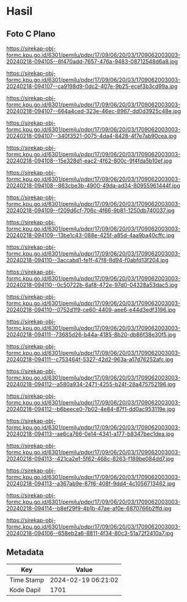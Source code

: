 # Hasil

## Foto C Plano

https://sirekap-obj-formc.kpu.go.id/6301/pemilu/pdpr/17/09/06/20/03/1709062003003-20240218-094105--6f470add-7657-476a-9483-08712548d6a8.jpg

https://sirekap-obj-formc.kpu.go.id/6301/pemilu/pdpr/17/09/06/20/03/1709062003003-20240218-094107--ca9198d9-0dc2-407e-9b25-ecef3b3cd99a.jpg

https://sirekap-obj-formc.kpu.go.id/6301/pemilu/pdpr/17/09/06/20/03/1709062003003-20240218-094107--664a4ced-323e-46ec-8967-dd0d3925c48e.jpg

https://sirekap-obj-formc.kpu.go.id/6301/pemilu/pdpr/17/09/06/20/03/1709062003003-20240218-094107--340f3521-0075-4da4-8428-4f7e7ab90cea.jpg

https://sirekap-obj-formc.kpu.go.id/6301/pemilu/pdpr/17/09/06/20/03/1709062003003-20240218-094108--15e328d1-eac2-4f62-800c-9f4fda5b10ef.jpg

https://sirekap-obj-formc.kpu.go.id/6301/pemilu/pdpr/17/09/06/20/03/1709062003003-20240218-094108--863cbe3b-4900-49da-ad34-80955961444f.jpg

https://sirekap-obj-formc.kpu.go.id/6301/pemilu/pdpr/17/09/06/20/03/1709062003003-20240218-094109--f209d6cf-706c-4f66-9b81-1250db740037.jpg

https://sirekap-obj-formc.kpu.go.id/6301/pemilu/pdpr/17/09/06/20/03/1709062003003-20240218-094109--13be1c43-088e-425f-a85d-4aa9ba40cffc.jpg

https://sirekap-obj-formc.kpu.go.id/6301/pemilu/pdpr/17/09/06/20/03/1709062003003-20240218-094110--3accabd1-fe1f-47f8-8d94-f0abfd13f204.jpg

https://sirekap-obj-formc.kpu.go.id/6301/pemilu/pdpr/17/09/06/20/03/1709062003003-20240218-094110--0c50722b-6af8-472e-97d0-04328a53dac5.jpg

https://sirekap-obj-formc.kpu.go.id/6301/pemilu/pdpr/17/09/06/20/03/1709062003003-20240218-094110--0752d1f9-ce60-4409-aee6-e44d3edf3196.jpg

https://sirekap-obj-formc.kpu.go.id/6301/pemilu/pdpr/17/09/06/20/03/1709062003003-20240218-094111--73685d26-b44a-4185-8b20-db86f38e30f5.jpg

https://sirekap-obj-formc.kpu.go.id/6301/pemilu/pdpr/17/09/06/20/03/1709062003003-20240218-094111--c753464f-5327-42d2-963a-a17d76252afc.jpg

https://sirekap-obj-formc.kpu.go.id/6301/pemilu/pdpr/17/09/06/20/03/1709062003003-20240218-094112--a580a934-2471-4255-b24f-28a475752196.jpg

https://sirekap-obj-formc.kpu.go.id/6301/pemilu/pdpr/17/09/06/20/03/1709062003003-20240218-094112--b6beece0-7b02-4e84-87f1-dd0ac953119e.jpg

https://sirekap-obj-formc.kpu.go.id/6301/pemilu/pdpr/17/09/06/20/03/1709062003003-20240218-094113--ae6ca766-0e14-4341-a177-b8347bec1dea.jpg

https://sirekap-obj-formc.kpu.go.id/6301/pemilu/pdpr/17/09/06/20/03/1709062003003-20240218-094113--421ca2e1-5f62-468c-8263-f189be084dd7.jpg

https://sirekap-obj-formc.kpu.go.id/6301/pemilu/pdpr/17/09/06/20/03/1709062003003-20240218-094113--a367ab9e-87f6-408f-9dd4-4c1056713462.jpg

https://sirekap-obj-formc.kpu.go.id/6301/pemilu/pdpr/17/09/06/20/03/1709062003003-20240218-094114--b8ef29f9-4b1b-47ae-af0e-6870766b2ffd.jpg

https://sirekap-obj-formc.kpu.go.id/6301/pemilu/pdpr/17/09/06/20/03/1709062003003-20240218-094106--658eb2a6-8811-4f34-80c3-51a72f2410a7.jpg


## Metadata

| Key        | Value               |
| ---------- | ------------------- |
| Time Stamp | 2024-02-19 06:21:02 |
| Kode Dapil | 1701                |



